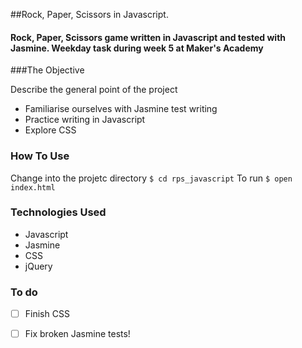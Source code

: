 ##Rock, Paper, Scissors in Javascript. 


#### Rock, Paper, Scissors game written in Javascript and tested with Jasmine. Weekday task during week 5 at Maker's Academy

###The Objective

Describe the general point of the project

+ Familiarise ourselves with Jasmine test writing
+ Practice writing in Javascript
+ Explore CSS 


### How To Use

Change into the projetc directory ```$ cd rps_javascript```
To run ``` $ open index.html ```


### Technologies Used
* Javascript
* Jasmine
* CSS
* jQuery


### To do 
- [ ] Finish CSS  
- [ ] Fix broken Jasmine tests!
  


